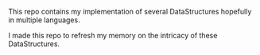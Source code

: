 This repo contains my implementation of several DataStructures hopefully in multiple languages.

I made this repo to refresh my memory on the intricacy of these DataStructures.